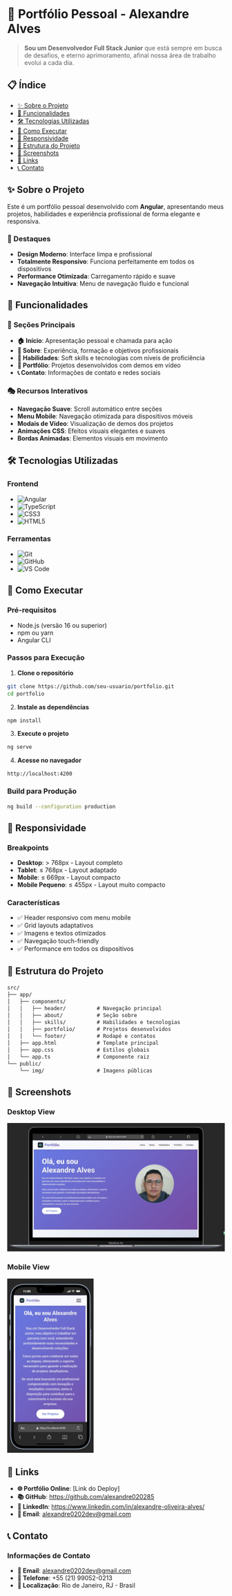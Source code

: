 # 🚀 Portfólio Pessoal - Alexandre Alves

> **Sou um Desenvolvedor Full Stack Junior** que está sempre em busca de desafios, e eterno aprimoramento, afinal nossa área de trabalho evolui a cada dia.

## 📋 Índice

- [✨ Sobre o Projeto](#-sobre-o-projeto)
- [🎯 Funcionalidades](#-funcionalidades)
- [🛠️ Tecnologias Utilizadas](#️-tecnologias-utilizadas)
- [🚀 Como Executar](#-como-executar)
- [📱 Responsividade](#-responsividade)
- [🎨 Estrutura do Projeto](#-estrutura-do-projeto)
- [📸 Screenshots](#-screenshots)
- [🔗 Links](#-links)
- [📞 Contato](#-contato)

## ✨ Sobre o Projeto

Este é um portfólio pessoal desenvolvido com **Angular**, apresentando meus projetos, habilidades e experiência profissional de forma elegante e responsiva.

### 🌟 Destaques

- **Design Moderno**: Interface limpa e profissional
- **Totalmente Responsivo**: Funciona perfeitamente em todos os dispositivos
- **Performance Otimizada**: Carregamento rápido e suave
- **Navegação Intuitiva**: Menu de navegação fluido e funcional

## 🎯 Funcionalidades

### 📱 **Seções Principais**

- **🏠 Início**: Apresentação pessoal e chamada para ação
- **👤 Sobre**: Experiência, formação e objetivos profissionais
- **💪 Habilidades**: Soft skills e tecnologias com níveis de proficiência
- **📁 Portfólio**: Projetos desenvolvidos com demos em vídeo
- **📞 Contato**: Informações de contato e redes sociais

### 🎭 **Recursos Interativos**

- **Navegação Suave**: Scroll automático entre seções
- **Menu Mobile**: Navegação otimizada para dispositivos móveis
- **Modais de Vídeo**: Visualização de demos dos projetos
- **Animações CSS**: Efeitos visuais elegantes e suaves
- **Bordas Animadas**: Elementos visuais em movimento

## 🛠️ Tecnologias Utilizadas

### **Frontend**

- ![Angular](https://img.shields.io/badge/Angular-DD0031?style=for-the-badge&logo=angular&logoColor=white)
- ![TypeScript](https://img.shields.io/badge/TypeScript-007ACC?style=for-the-badge&logo=typescript&logoColor=white)
- ![CSS3](https://img.shields.io/badge/CSS3-1572B6?style=for-the-badge&logo=css3&logoColor=white)
- ![HTML5](https://img.shields.io/badge/HTML5-E34F26?style=for-the-badge&logo=html5&logoColor=white)

### **Ferramentas**

- ![Git](https://img.shields.io/badge/Git-F05032?style=for-the-badge&logo=git&logoColor=white)
- ![GitHub](https://img.shields.io/badge/GitHub-100000?style=for-the-badge&logo=github&logoColor=white)
- ![VS Code](https://img.shields.io/badge/VS_Code-007ACC?style=for-the-badge&logo=visual-studio-code&logoColor=white)

## 🚀 Como Executar

### **Pré-requisitos**

- Node.js (versão 16 ou superior)
- npm ou yarn
- Angular CLI

### **Passos para Execução**

1. **Clone o repositório**

```bash
git clone https://github.com/seu-usuario/portfolio.git
cd portfolio
```

2. **Instale as dependências**

```bash
npm install
```

3. **Execute o projeto**

```bash
ng serve
```

4. **Acesse no navegador**

```
http://localhost:4200
```

### **Build para Produção**

```bash
ng build --configuration production
```

## 📱 Responsividade

### **Breakpoints**

- **Desktop**: > 768px - Layout completo
- **Tablet**: ≤ 768px - Layout adaptado
- **Mobile**: ≤ 669px - Layout compacto
- **Mobile Pequeno**: ≤ 455px - Layout muito compacto

### **Características**

- ✅ Header responsivo com menu mobile
- ✅ Grid layouts adaptativos
- ✅ Imagens e textos otimizados
- ✅ Navegação touch-friendly
- ✅ Performance em todos os dispositivos

## 🎨 Estrutura do Projeto

```
src/
├── app/
│   ├── components/
│   │   ├── header/          # Navegação principal
│   │   ├── about/           # Seção sobre
│   │   ├── skills/          # Habilidades e tecnologias
│   │   ├── portfolio/       # Projetos desenvolvidos
│   │   └── footer/          # Rodapé e contatos
│   ├── app.html             # Template principal
│   ├── app.css              # Estilos globais
│   └── app.ts               # Componente raiz
└── public/
    └── img/                 # Imagens públicas
```

## 📸 Screenshots

### **Desktop View**

<img src="public/desktop.jpg" alt="Desktop" width="600">

### **Mobile View**

<img src="public/mobile.jpg" alt="Mobile" width="200">

## 🔗 Links

- **🌐 Portfólio Online**: [Link do Deploy]
- **📚 GitHub**: https://github.com/alexandre020285
- **💼 LinkedIn**: https://www.linkedin.com/in/alexandre-oliveira-alves/
- **📧 Email**: alexandre0202dev@gmail.com

## 📞 Contato

### **Informações de Contato**

- **📧 Email**: alexandre0202dev@gmail.com
- **📱 Telefone**: +55 (21) 99052-0213
- **📍 Localização**: Rio de Janeiro, RJ - Brasil
